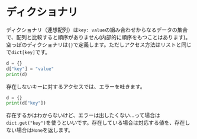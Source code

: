 # ディクショナリ
ディクショナリ（連想配列）は`key: value`の組み合わせからなるデータの集合で、配列と比較すると順序がありません(内部的に順序をもつことはあります)。空っぽのディクショナリは`{}`で定義します。ただしアクセス方法はリストと同じで`dict[key]`です。

```python
d = {}
d["key"] = "value"
print(d)
```
存在しないキーに対するアクセスでは、エラーを吐きます。

```python
d = {}
print(d["key"])
```
存在するかはわからないけど、エラーは出したくない…って場合は`dict.get("key")`を使うといいです。存在している場合は対応する値を、存在しない場合は`None`を返します。
